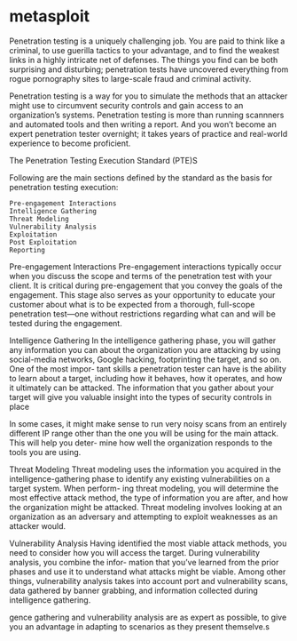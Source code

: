 # metasploit

Penetration testing is a uniquely challenging job. You are paid to think like a criminal, to use guerilla tactics to your advantage, and to find the weakest links in a highly intricate net of defenses. The things you find can be both surprising and disturbing; penetration tests have uncovered everything from rogue pornography sites to large-scale fraud and criminal activity.


Penetration testing is a way for you to simulate the methods that an attacker might use to circumvent security controls and gain access to an organization’s systems. Penetration testing is more than running scannners and automated tools and then writing a report. And you won’t become an expert penetration tester overnight; it takes years of practice and real-world experience to become proficient.

The Penetration Testing Execution
Standard (PTE)S

Following are the main sections defined by the standard as the basis for penetration testing execution:

    Pre-engagement Interactions
    Intelligence Gathering
    Threat Modeling
    Vulnerability Analysis
    Exploitation
    Post Exploitation
    Reporting

Pre-engagement Interactions
Pre-engagement interactions typically occur when you discuss the scope and terms
of the penetration test with your client. It is critical during pre-engagement
that you convey the goals of the engagement. This stage also serves as your
opportunity to educate your customer about what is to be expected from a
thorough, full-scope penetration test—one without restrictions regarding what
can and will be tested during the engagement.

Intelligence Gathering
In the intelligence gathering phase, you will gather any information you can
about the organization you are attacking by using social-media networks,
Google hacking, footprinting the target, and so on. One of the most impor-
tant skills a penetration tester can have is the ability to learn about a target,
including how it behaves, how it operates, and how it ultimately can be attacked.
The information that you gather about your target will give you valuable
insight into the types of security controls in place

    
    
  In some cases, it might make sense to run very noisy scans from an entirely different IP
range other than the one you will be using for the main attack. This will help you deter-
mine how well the organization responds to the tools you are using.

Threat Modeling
Threat modeling uses the information you acquired in the intelligence-gathering
phase to identify any existing vulnerabilities on a target system. When perform-
ing threat modeling, you will determine the most effective attack method,
the type of information you are after, and how the organization might be
attacked. Threat modeling involves looking at an organization as an adversary
and attempting to exploit weaknesses as an attacker would.


Vulnerability Analysis
Having identified the most viable attack methods, you need to consider how
you will access the target. During vulnerability analysis, you combine the infor-
mation that you’ve learned from the prior phases and use it to understand
what attacks might be viable. Among other things, vulnerability analysis takes
into account port and vulnerability scans, data gathered by banner grabbing,
and information collected during intelligence gathering.

gence gathering and vulnerability analysis are as expert as possible, to give
you an advantage in adapting to scenarios as they present themselve.s

